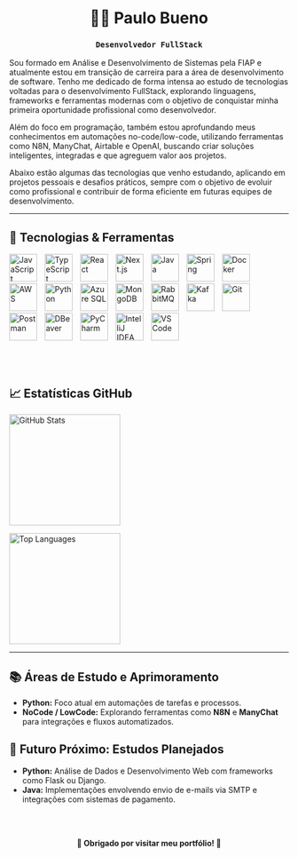 <h1 align="center">👨‍💻 Paulo Bueno</h1>

<h3 align="center"><code>Desenvolvedor FullStack</code></h3>

<p>
Sou formado em Análise e Desenvolvimento de Sistemas pela FIAP e atualmente estou em transição de carreira para a área de desenvolvimento de software. Tenho me dedicado de forma intensa ao estudo de tecnologias voltadas para o desenvolvimento FullStack, explorando linguagens, frameworks e ferramentas modernas com o objetivo de conquistar minha primeira oportunidade profissional como desenvolvedor.
</p>

<p>
Além do foco em programação, também estou aprofundando meus conhecimentos em automações no-code/low-code, utilizando ferramentas como N8N, ManyChat, Airtable e OpenAI, buscando criar soluções inteligentes, integradas e que agreguem valor aos projetos.
</p>

<p>
Abaixo estão algumas das tecnologias que venho estudando, aplicando em projetos pessoais e desafios práticos, sempre com o objetivo de evoluir como profissional e contribuir de forma eficiente em futuras equipes de desenvolvimento.
</p>


<hr>

<h2>🚀 Tecnologias & Ferramentas</h2>

<p>
  <img src="https://cdn.jsdelivr.net/gh/devicons/devicon@latest/icons/javascript/javascript-original.svg" title="JavaScript" width="50" style="padding-right:10px;"/>
  <img src="https://cdn.jsdelivr.net/gh/devicons/devicon@latest/icons/typescript/typescript-original.svg" title="TypeScript" width="50" style="padding-right:10px;"/>
  <img src="https://cdn.jsdelivr.net/gh/devicons/devicon@latest/icons/react/react-original.svg" title="React" width="50" style="padding-right:10px;"/>
  <img src="https://cdn.jsdelivr.net/gh/devicons/devicon@latest/icons/nextjs/nextjs-original.svg" title="Next.js" width="50" style="padding-right:10px;"/>
  <img src="https://cdn.jsdelivr.net/gh/devicons/devicon@latest/icons/java/java-original.svg" title="Java" width="50" style="padding-right:10px;"/>
  <img src="https://cdn.jsdelivr.net/gh/devicons/devicon@latest/icons/spring/spring-original.svg" title="Spring" width="50" style="padding-right:10px;"/>
  <img src="https://cdn.jsdelivr.net/gh/devicons/devicon@latest/icons/docker/docker-original.svg" title="Docker" width="50" style="padding-right:10px;"/>
  <img src="https://cdn.jsdelivr.net/gh/devicons/devicon@latest/icons/amazonwebservices/amazonwebservices-original-wordmark.svg" title="AWS" width="50" style="padding-right:10px;"/>
  <img src="https://cdn.jsdelivr.net/gh/devicons/devicon@latest/icons/python/python-original.svg" title="Python" width="50" style="padding-right:10px;"/>
  <img src="https://cdn.jsdelivr.net/gh/devicons/devicon@latest/icons/azuresqldatabase/azuresqldatabase-original.svg" title="Azure SQL" width="50" style="padding-right:10px;"/>
  <img src="https://cdn.jsdelivr.net/gh/devicons/devicon@latest/icons/mongodb/mongodb-original.svg" title="MongoDB" width="50" style="padding-right:10px;"/>
  <img src="https://cdn.jsdelivr.net/gh/devicons/devicon@latest/icons/rabbitmq/rabbitmq-original.svg" title="RabbitMQ" width="50" style="padding-right:10px;"/>
  <img src="https://cdn.jsdelivr.net/gh/devicons/devicon@latest/icons/apachekafka/apachekafka-original.svg" title="Kafka" width="50" style="padding-right:10px;"/>
  <img src="https://cdn.jsdelivr.net/gh/devicons/devicon@latest/icons/git/git-original.svg" title="Git" width="50" style="padding-right:10px;"/>
  <img src="https://cdn.jsdelivr.net/gh/devicons/devicon@latest/icons/postman/postman-original.svg" title="Postman" width="50" style="padding-right:10px;"/>
  <img src="https://cdn.jsdelivr.net/gh/devicons/devicon@latest/icons/dbeaver/dbeaver-original.svg" title="DBeaver" width="50" style="padding-right:10px;"/>
  <img src="https://cdn.jsdelivr.net/gh/devicons/devicon@latest/icons/pycharm/pycharm-original.svg" title="PyCharm" width="50" style="padding-right:10px;"/>
  <img src="https://cdn.jsdelivr.net/gh/devicons/devicon@latest/icons/intellij/intellij-original.svg" title="IntelliJ IDEA" width="50" style="padding-right:10px;"/>
  <img src="https://cdn.jsdelivr.net/gh/devicons/devicon@latest/icons/vscode/vscode-original.svg" title="VS Code" width="50" style="padding-right:10px;"/>
</p>

<br clear="both" />
<br>

<h2>📈 Estatísticas GitHub</h2>

<p>
  <img 
    src="https://github-readme-stats.vercel.app/api?username=Paulo4526&show_icons=true&theme=tokyonight&include_all_commits=true&locale=pt-br" 
    alt="GitHub Stats" 
    height="200"
    style="display:inline-block; margin-right: 10px;"
  />

  <img 
    src="https://github-readme-stats.vercel.app/api/top-langs/?username=Paulo4526&theme=tokyonight&layout=compact&custom_title=Tecnologias&langs_count=9" 
    alt="Top Languages" 
    height="200"
    style="display:inline-block;"
  />
</p>


<hr>

<h2>📚 Áreas de Estudo e Aprimoramento</h2>

<ul>
  <li><strong>Python:</strong> Foco atual em automações de tarefas e processos.</li>
  <li><strong>NoCode / LowCode:</strong> Explorando ferramentas como <strong>N8N</strong> e <strong>ManyChat</strong> para integrações e fluxos automatizados.</li>
</ul>

<h2>🔮 Futuro Próximo: Estudos Planejados</h2>

<ul>
  <li><strong>Python:</strong> Análise de Dados e Desenvolvimento Web com frameworks como Flask ou Django.</li>
  <li><strong>Java:</strong> Implementações envolvendo envio de e-mails via SMTP e integrações com sistemas de pagamento.</li>
</ul>

<br><br>

<p align="center"><strong>🔗 Obrigado por visitar meu portfólio! 🚀</strong></p>
